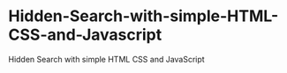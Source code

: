# Hidden-Search-with-simple-HTML-CSS-and-Javascript
Hidden Search with simple HTML CSS and JavaScript
